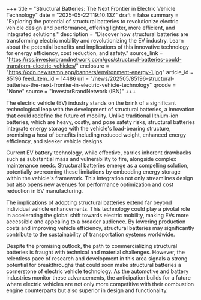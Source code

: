+++
title = "Structural Batteries: The Next Frontier in Electric Vehicle Technology"
date = "2025-05-22T19:10:13Z"
draft = false
summary = "Exploring the potential of structural batteries to revolutionize electric vehicle design and performance, offering lighter, more efficient, and integrated solutions."
description = "Discover how structural batteries are transforming electric mobility and revolutionizing the EV industry. Learn about the potential benefits and implications of this innovative technology for energy efficiency, cost reduction, and safety."
source_link = "https://rss.investorbrandnetwork.com/gcs/structural-batteries-could-transform-electric-vehicles/"
enclosure = "https://cdn.newsramp.app/banners/environment-energy-1.jpg"
article_id = 85196
feed_item_id = 14486
url = "/news/202505/85196-structural-batteries-the-next-frontier-in-electric-vehicle-technology"
qrcode = "None"
source = "InvestorBrandNetwork (IBN)"
+++

<p>The electric vehicle (EV) industry stands on the brink of a significant technological leap with the development of structural batteries, a innovation that could redefine the future of mobility. Unlike traditional lithium-ion batteries, which are heavy, costly, and pose safety risks, structural batteries integrate energy storage with the vehicle's load-bearing structure, promising a host of benefits including reduced weight, enhanced energy efficiency, and sleeker vehicle designs.</p><p>Current EV battery technology, while effective, carries inherent drawbacks such as substantial mass and vulnerability to fire, alongside complex maintenance needs. Structural batteries emerge as a compelling solution, potentially overcoming these limitations by embedding energy storage within the vehicle's framework. This integration not only streamlines design but also opens new avenues for performance optimization and cost reduction in EV manufacturing.</p><p>The implications of adopting structural batteries extend far beyond individual vehicle enhancements. This technology could play a pivotal role in accelerating the global shift towards electric mobility, making EVs more accessible and appealing to a broader audience. By lowering production costs and improving vehicle efficiency, structural batteries may significantly contribute to the sustainability of transportation systems worldwide.</p><p>Despite the promising outlook, the path to commercializing structural batteries is fraught with technical and material challenges. However, the relentless pace of research and development in this area signals a strong potential for breakthroughs that could soon make structural batteries a cornerstone of electric vehicle technology. As the automotive and battery industries monitor these advancements, the anticipation builds for a future where electric vehicles are not only more competitive with their combustion engine counterparts but also superior in design and functionality.</p>